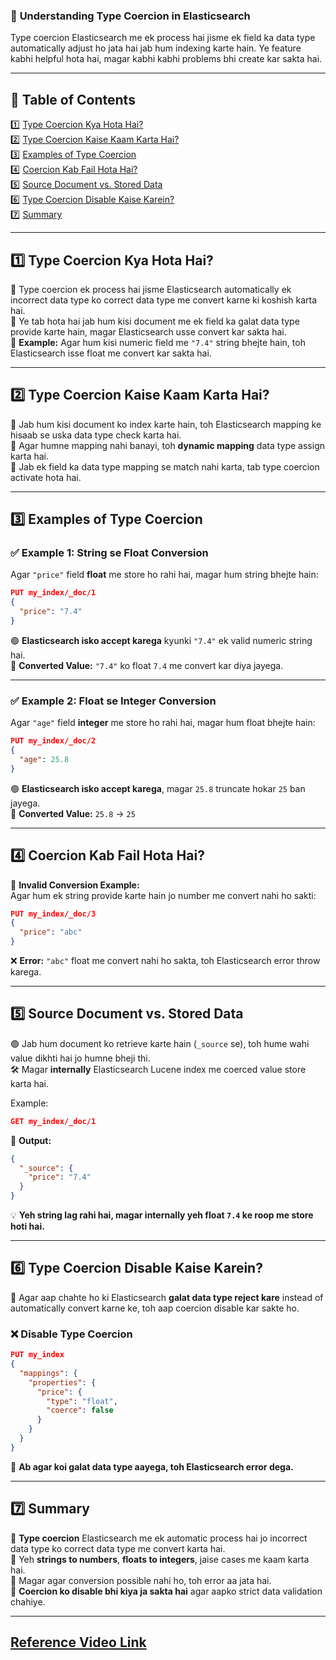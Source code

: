### 📖 **Understanding Type Coercion in Elasticsearch**  

Type coercion Elasticsearch me ek process hai jisme ek field ka data type automatically adjust ho jata hai jab hum indexing karte hain. Ye feature kabhi helpful hota hai, magar kabhi kabhi problems bhi create kar sakta hai.  

---

## 📌 **Table of Contents**
1️⃣ [Type Coercion Kya Hota Hai?](#1)  
2️⃣ [Type Coercion Kaise Kaam Karta Hai?](#2)  
3️⃣ [Examples of Type Coercion](#3)  
4️⃣ [Coercion Kab Fail Hota Hai?](#4)  
5️⃣ [Source Document vs. Stored Data](#5)  
6️⃣ [Type Coercion Disable Kaise Karein?](#6)  
7️⃣ [Summary](#7)  

---

## 1️⃣ **Type Coercion Kya Hota Hai?** <a id="1"></a>  

🔹 Type coercion ek process hai jisme Elasticsearch automatically ek incorrect data type ko correct data type me convert karne ki koshish karta hai.  
🔹 Ye tab hota hai jab hum kisi document me ek field ka galat data type provide karte hain, magar Elasticsearch usse convert kar sakta hai.  
🔹 **Example:** Agar hum kisi numeric field me `"7.4"` string bhejte hain, toh Elasticsearch isse float me convert kar sakta hai.  

---

## 2️⃣ **Type Coercion Kaise Kaam Karta Hai?** <a id="2"></a>  

🔹 Jab hum kisi document ko index karte hain, toh Elasticsearch mapping ke hisaab se uska data type check karta hai.  
🔹 Agar humne mapping nahi banayi, toh **dynamic mapping** data type assign karta hai.  
🔹 Jab ek field ka data type mapping se match nahi karta, tab type coercion activate hota hai.  

---

## 3️⃣ **Examples of Type Coercion** <a id="3"></a>  

### ✅ **Example 1: String se Float Conversion**  
Agar `"price"` field **float** me store ho rahi hai, magar hum string bhejte hain:

```json
PUT my_index/_doc/1
{
  "price": "7.4"
}
```

🟢 **Elasticsearch isko accept karega** kyunki `"7.4"` ek valid numeric string hai.  
🔄 **Converted Value:** `"7.4"` ko float `7.4` me convert kar diya jayega.  

---

### ✅ **Example 2: Float se Integer Conversion**  
Agar `"age"` field **integer** me store ho rahi hai, magar hum float bhejte hain:

```json
PUT my_index/_doc/2
{
  "age": 25.8
}
```

🟢 **Elasticsearch isko accept karega**, magar `25.8` truncate hokar `25` ban jayega.  
🔄 **Converted Value:** `25.8` → `25`  

---

## 4️⃣ **Coercion Kab Fail Hota Hai?** <a id="4"></a>  

🚫 **Invalid Conversion Example:**  
Agar hum ek string provide karte hain jo number me convert nahi ho sakti:

```json
PUT my_index/_doc/3
{
  "price": "abc"
}
```
❌ **Error:** `"abc"` float me convert nahi ho sakta, toh Elasticsearch error throw karega.  

---

## 5️⃣ **Source Document vs. Stored Data** <a id="5"></a>  

🟢 Jab hum document ko retrieve karte hain (`_source` se), toh hume wahi value dikhti hai jo humne bheji thi.  
🛠️ Magar **internally** Elasticsearch Lucene index me coerced value store karta hai.  

Example:  

```json
GET my_index/_doc/1
```

👀 **Output:**  
```json
{
  "_source": {
    "price": "7.4"
  }
}
```
💡 **Yeh string lag rahi hai, magar internally yeh float `7.4` ke roop me store hoti hai.**  

---

## 6️⃣ **Type Coercion Disable Kaise Karein?** <a id="6"></a>  

🔹 Agar aap chahte ho ki Elasticsearch **galat data type reject kare** instead of automatically convert karne ke, toh aap coercion disable kar sakte ho.  

### ❌ **Disable Type Coercion**
```json
PUT my_index
{
  "mappings": {
    "properties": {
      "price": {
        "type": "float",
        "coerce": false
      }
    }
  }
}
```

📌 **Ab agar koi galat data type aayega, toh Elasticsearch error dega.**  

---

## 7️⃣ **Summary** <a id="7"></a>  

🔹 **Type coercion** Elasticsearch me ek automatic process hai jo incorrect data type ko correct data type me convert karta hai.  
🔹 Yeh **strings to numbers**, **floats to integers**, jaise cases me kaam karta hai.  
🔹 Magar agar conversion possible nahi ho, toh error aa jata hai.  
🔹 **Coercion ko disable bhi kiya ja sakta hai** agar aapko strict data validation chahiye.  

---
[Reference Video Link](https://youtu.be/PlX2r054oIQ?si=p-cKsuIgmWFT3Zv8)
---